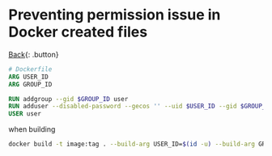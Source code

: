 # Preventing permission issue in Docker created files

[Back](../index.md#containers){: .button}

```Dockerfile
# Dockerfile
ARG USER_ID
ARG GROUP_ID

RUN addgroup --gid $GROUP_ID user
RUN adduser --disabled-password --gecos '' --uid $USER_ID --gid $GROUP_ID user
USER user
```

when building

```sh
docker build -t image:tag . --build-arg USER_ID=$(id -u) --build-arg GROUP_ID=$(id -g)
```
